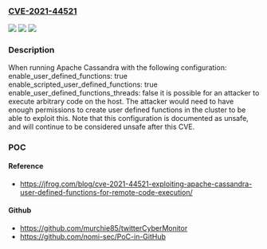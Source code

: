 ### [CVE-2021-44521](https://cve.mitre.org/cgi-bin/cvename.cgi?name=CVE-2021-44521)
![](https://img.shields.io/static/v1?label=Product&message=Apache%20Cassandra&color=blue)
![](https://img.shields.io/static/v1?label=Version&message=%3E%3D%203.0.0%20&color=brighgreen)
![](https://img.shields.io/static/v1?label=Vulnerability&message=CWE-94%20Improper%20Control%20of%20Generation%20of%20Code%20('Code%20Injection')&color=brighgreen)

### Description

When running Apache Cassandra with the following configuration: enable_user_defined_functions: true enable_scripted_user_defined_functions: true enable_user_defined_functions_threads: false it is possible for an attacker to execute arbitrary code on the host. The attacker would need to have enough permissions to create user defined functions in the cluster to be able to exploit this. Note that this configuration is documented as unsafe, and will continue to be considered unsafe after this CVE.

### POC

#### Reference
- https://jfrog.com/blog/cve-2021-44521-exploiting-apache-cassandra-user-defined-functions-for-remote-code-execution/

#### Github
- https://github.com/murchie85/twitterCyberMonitor
- https://github.com/nomi-sec/PoC-in-GitHub

